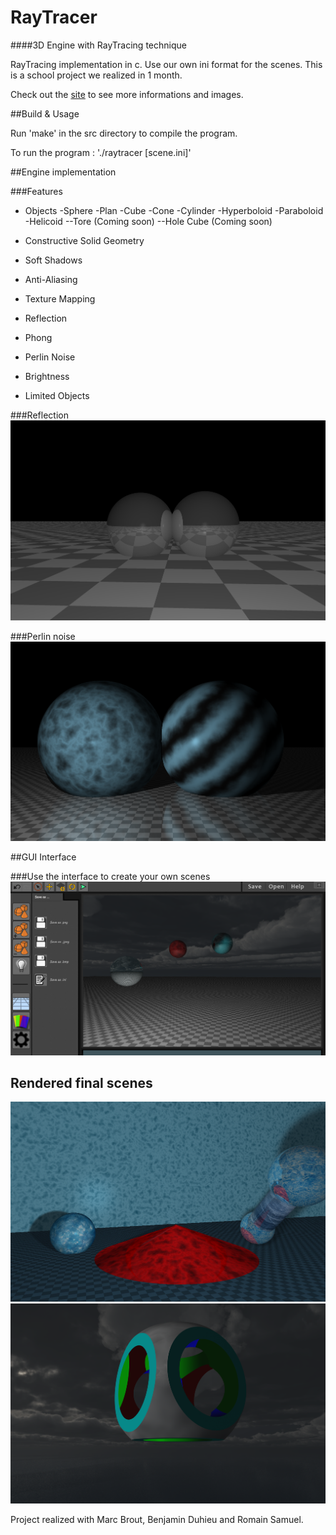 # RayTracer
####3D Engine with RayTracing technique

RayTracing implementation in c. Use our own ini format for the scenes.
This is a school project we realized in 1 month.

Check out the [site](http://raytracer.strikingly.com/) to see more informations and images.


##Build & Usage

Run 'make' in the src directory to compile the program.

To run the program :
'./raytracer [scene.ini]'


##Engine implementation

###Features

* Objects
  -Sphere
  -Plan
  -Cube
  -Cone
  -Cylinder
  -Hyperboloid
  -Paraboloid
  -Helicoid
  --Tore (Coming soon)
  --Hole Cube (Coming soon)

* Constructive Solid Geometry
* Soft Shadows
* Anti-Aliasing
* Texture Mapping
* Reflection
* Phong
* Perlin Noise
* Brightness
* Limited Objects

###Reflection
![Engine](assets/screenshots/reflect.png?raw=true "Reflection view")

###Perlin noise
![Engine](assets/screenshots/perlin_noise.png?raw=true "Perlin view")


##GUI Interface

###Use the interface to create your own scenes
![Interface](assets/screenshots/itfc.png?raw=true "Interface view")


## Rendered final scenes
![scene](assets/screenshots/glass1.png?raw=true "Basic view")
![scene](assets/screenshots/csg.png?raw=true "Csg view")



Project realized with Marc Brout, Benjamin Duhieu and Romain Samuel.